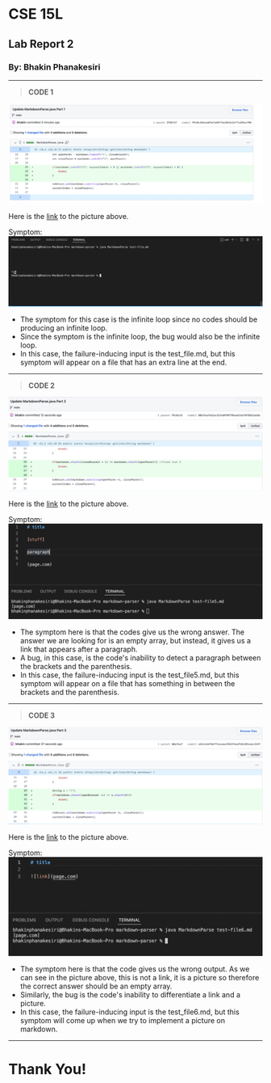 # CSE 15L
## Lab Report 2
### By: Bhakin Phanakesiri 

---
> **CODE 1**

![pic1](MarkdownParseCode1.png)

Here is the [link](https://github.com/bhakin/markdown-parser/commit/99c0c45dcad69a7a68ff6e10e3c2e7fcd25ce705) to the picture above.

Symptom:
![problem1](MardownParseProblem1.png)

- The symptom for this case is the infinite loop since no codes should be producing an infinite loop.
- Since the symptom is the infinite loop, the bug would also be the infinite loop.
- In this case, the failure-inducing input is the test_file.md, but this symptom will appear on a file that has an extra line at the end. 

---
> **CODE 2**

![pic2](MarkdownParseCode2.png)

Here is the [link](https://github.com/bhakin/markdown-parser/commit/006f6af6b2ac319e0990790aa5166f8f8b52a68c) to the picture above. 


Symptom: 
![problem2](MarkdownParseProblem2.png)
- The symptom here is that the codes give us the wrong answer. The answer we are looking for is an empty array, but instead, it gives us a link that appears after a paragraph. 
- A bug, in this case, is the code's inability to detect a paragraph between the brackets and the parenthesis. 
- In this case, the failure-inducing input is the test_file5.md, but this symptom will appear on a file that has something in between the brackets and the parenthesis. 

---
> **CODE 3**

![pic3](MarkdownParseCode3.png)

Here is the [link](https://github.com/bhakin/markdown-parser/commit/e53c26bf86ff1e4a6af833fbedfd5109e46c259f) to the picture above. 


Symptom:
![problem3](MarkdownParseProblem3.png)
- The symptom here is that the code gives us the wrong output. As we can see in the picture above, this is not a link, it is a picture so therefore the correct answer should be an empty array. 
- Similarly, the bug is the code's inability to differentiate a link and a picture. 
- In this case, the failure-inducing input is the test_file6.md, but this symptom will come up when we try to implement a picture on markdown.

---

# Thank You!
